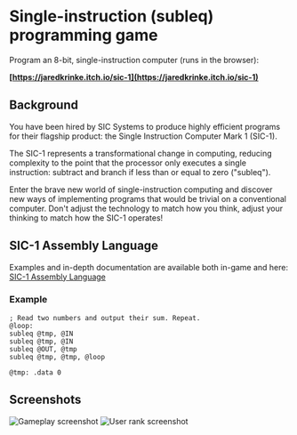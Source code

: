 # Single-instruction (subleq) programming game

Program an 8-bit, single-instruction computer (runs in the browser):

**[https://jaredkrinke.itch.io/sic-1](https://jaredkrinke.itch.io/sic-1)**

## Background
You have been hired by SIC Systems to produce highly efficient programs for their flagship product: the Single Instruction Computer Mark 1 (SIC-1).

The SIC-1 represents a transformational change in computing, reducing complexity to the point that the processor only executes a single instruction: subtract and branch if less than or equal to zero ("subleq").

Enter the brave new world of single-instruction computing and discover new ways of implementing programs that would be trivial on a conventional computer. Don't adjust the technology to match how you think, adjust your thinking to match how the SIC-1 operates!

## SIC-1 Assembly Language
Examples and in-depth documentation are available both in-game and here: [SIC-1 Assembly Language](sic1-assembly.md)

### Example
```
; Read two numbers and output their sum. Repeat.
@loop:
subleq @tmp, @IN
subleq @tmp, @IN
subleq @OUT, @tmp
subleq @tmp, @tmp, @loop

@tmp: .data 0
```

## Screenshots
![Gameplay screenshot](../screenshots/sic1-gameplay.png?raw=true)
![User rank screenshot](../screenshots/sic1-rank.png?raw=true)
